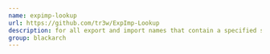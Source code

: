 ```yaml
---
name: expimp-lookup
url: https://github.com/tr3w/ExpImp-Lookup
description: for all export and import names that contain a specified string in all Portable Executable in a directory tree. URL : https://github.com/tr3w/ExpImp-Lookup Groups : blackarch blackarch-binary blackarch-recon
group: blackarch
---
```

